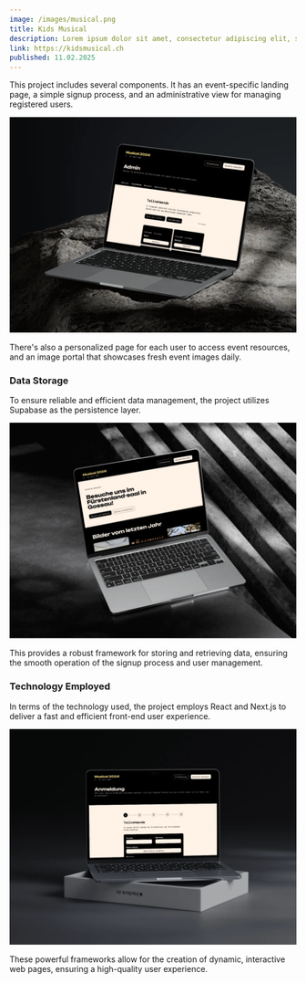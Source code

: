 ```yaml
---
image: /images/musical.png
title: Kids Musical
description: Lorem ipsum dolor sit amet, consectetur adipiscing elit, sed do eiusmod tempor incididunt ut
link: https://kidsmusical.ch
published: 11.02.2025
---
```


This project includes several components. It has an event-specific landing page, a simple signup process, and an administrative view for managing registered users. 

![admin bereich](../images/musical-1.webp)

There's also a personalized page for each user to access event resources, and an image portal that showcases fresh event images daily.

### Data Storage

To ensure reliable and efficient data management, the project utilizes Supabase as the persistence layer. 

![home page](../images/musical-2.webp)

This provides a robust framework for storing and retrieving data, ensuring the smooth operation of the signup process and user management.

### Technology Employed

In terms of the technology used, the project employs React and Next.js to deliver a fast and efficient front-end user experience. 

![anmeldung](../images/musical-3.webp)

These powerful frameworks allow for the creation of dynamic, interactive web pages, ensuring a high-quality user experience.